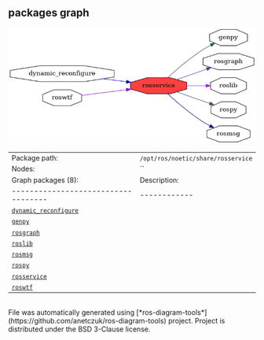 <!--
File was automatically generated using 'ros-diagram-tools' project.
Project is distributed under the BSD 3-Clause license.
-->

## packages graph

[![rosservice](rosservice.png "rosservice")](rosservice.png)

|     |     |
| --- | --- |
| Package path: | `/opt/ros/noetic/share/rosservice` |
| Nodes: | `` |
| Graph packages (8): | Description: |
| ----------------------------------- | ------------ |
| [`dynamic_reconfigure`](dynamic_reconfigure.html) |  |
| [`genpy`](genpy.html) |  |
| [`rosgraph`](rosgraph.html) |  |
| [`roslib`](roslib.html) |  |
| [`rosmsg`](rosmsg.html) |  |
| [`rospy`](rospy.html) |  |
| [`rosservice`](rosservice.html) |  |
| [`roswtf`](roswtf.html) |  |


</br>
File was automatically generated using [*ros-diagram-tools*](https://github.com/anetczuk/ros-diagram-tools) project.
Project is distributed under the BSD 3-Clause license.
